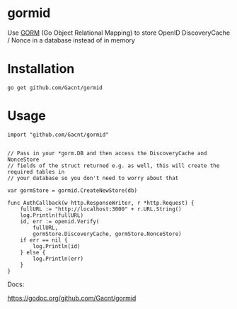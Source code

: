 # gormid
Use [GORM](https://github.com/jinzhu/gorm) (Go Object Relational Mapping) to store OpenID DiscoveryCache / Nonce in a database instead of in memory

# Installation
`go get github.com/Gacnt/gormid`

# Usage
```
import "github.com/Gacnt/gormid"

 
// Pass in your *gorm.DB and then access the DiscoveryCache and NonceStore 
// fields of the struct returned e.g. as well, this will create the required tables in
// your database so you don't need to worry about that

var gormStore = gormid.CreateNewStore(db) 

func AuthCallback(w http.ResponseWriter, r *http.Request) {
	fullURL := "http://localhost:3000" + r.URL.String()
	log.Println(fullURL)
	id, err := openid.Verify(
		fullURL,
		gormStore.DiscoveryCache, gormStore.NonceStore)
	if err == nil {
		log.Println(id)
	} else {
		log.Println(err)
	}
}
```

Docs:

https://godoc.org/github.com/Gacnt/gormid
